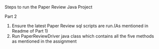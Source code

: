Steps to run the Paper Review Java Project

Part 2

1. Ensure the latest Paper Review sql scripts are run.(As mentioned in Readme of Part 1)
2. Run PaperReviewDriver java class which contains all the five methods as mentioned in the assignment